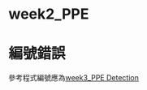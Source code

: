 # week2_PPE

<h1>編號錯誤</h1>
參考程式編號應為<a href="https://github.com/t109598031/week3_PPE-Detection">week3_PPE Detection</a>
